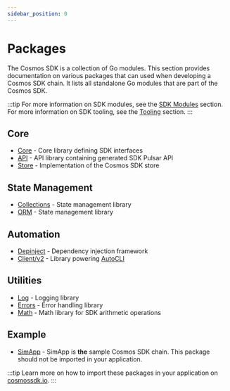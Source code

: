 ```yaml
---
sidebar_position: 0
---
```


# Packages

The Cosmos SDK is a collection of Go modules. This section provides documentation on various packages that can used when developing a Cosmos SDK chain.
It lists all standalone Go modules that are part of the Cosmos SDK.

:::tip
For more information on SDK modules, see the [SDK Modules](https://docs.cosmos.network/main/modules) section.
For more information on SDK tooling, see the [Tooling](https://docs.cosmos.network/main/tooling) section.
:::

## Core

* [Core](https://pkg.go.dev/cosmossdk.io/core) - Core library defining SDK interfaces
* [API](https://pkg.go.dev/cosmossdk.io/api) - API library containing generated SDK Pulsar API
* [Store](https://pkg.go.dev/cosmossdk.io/store) - Implementation of the Cosmos SDK store

## State Management

* [Collections](./02-collections.md) - State management library
* [ORM](./03-orm.md) - State management library

## Automation

* [Depinject](./01-depinject.md) - Dependency injection framework
* [Client/v2](https://pkg.go.dev/cosmossdk.io/client/v2) - Library powering [AutoCLI](https://docs.cosmos.network/main/building-modules/autocli)

## Utilities

* [Log](https://pkg.go.dev/cosmossdk.io/log) - Logging library
* [Errors](https://pkg.go.dev/cosmossdk.io/errors) - Error handling library
* [Math](https://pkg.go.dev/cosmossdk.io/math) - Math library for SDK arithmetic operations

## Example

* [SimApp](https://pkg.go.dev/cosmossdk.io/simapp) - SimApp is **the** sample Cosmos SDK chain. This package should not be imported in your application.


:::tip
Learn more on how to import these packages in your application on [cosmossdk.io](https://cosmossdk.io).
:::
